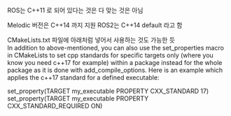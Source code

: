 ROS는 C++11 로 되어 있다는 것은 다 맞는 것은 아님

Melodic 버전은  C++14 까지 지원
ROS2는 C++14 default 라고 함


CMakeLists.txt 파일에 아래처럼 넣어서 사용하는 것도 가능한 듯  
In addition to above-mentioned, you can also use the set_properties macro in CMakeLists to set cpp standards for specific targets only (where you know you need c++17 for example) within a package instead for the whole package as it is done with add_compile_options. Here is an example which applies the c++17 standard for a defined executable:

set_property(TARGET my_executable PROPERTY CXX_STANDARD 17)
set_property(TARGET my_executable PROPERTY CXX_STANDARD_REQUIRED ON)

